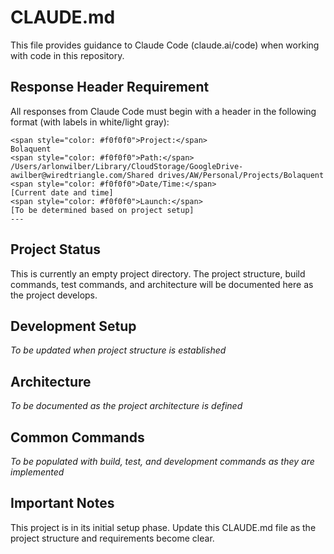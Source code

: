 # CLAUDE.md

This file provides guidance to Claude Code (claude.ai/code) when working with code in this repository.

## Response Header Requirement

All responses from Claude Code must begin with a header in the following format (with labels in white/light gray):

```
<span style="color: #f0f0f0">Project:</span>
Bolaquent
<span style="color: #f0f0f0">Path:</span>
/Users/arlonwilber/Library/CloudStorage/GoogleDrive-awilber@wiredtriangle.com/Shared drives/AW/Personal/Projects/Bolaquent
<span style="color: #f0f0f0">Date/Time:</span>
[Current date and time]
<span style="color: #f0f0f0">Launch:</span>
[To be determined based on project setup]
---
```

## Project Status

This is currently an empty project directory. The project structure, build commands, test commands, and architecture will be documented here as the project develops.

## Development Setup

*To be updated when project structure is established*

## Architecture

*To be documented as the project architecture is defined*

## Common Commands

*To be populated with build, test, and development commands as they are implemented*

## Important Notes

This project is in its initial setup phase. Update this CLAUDE.md file as the project structure and requirements become clear.